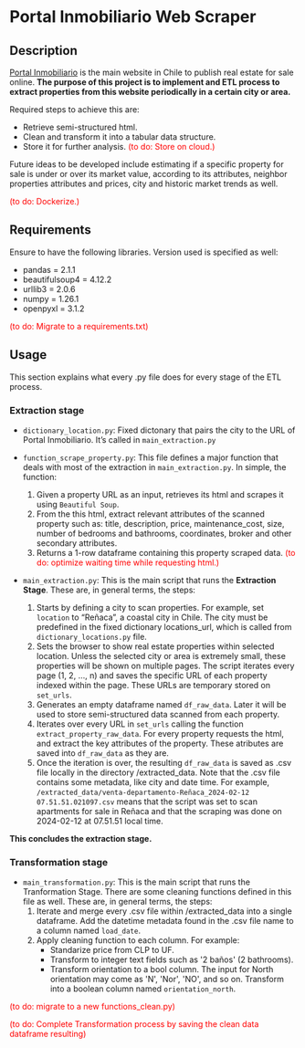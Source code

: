 # Portal Inmobiliario Web Scraper
## Description
[Portal Inmobiliario](https://www.portalinmobiliario.com/) is the main website in Chile to publish real estate for sale online. 
**The purpose of this project is to implement and ETL process to extract properties from this website periodically in a certain city or area.**

Required steps to achieve this are:
- Retrieve semi-structured html.
- Clean and transform it into a tabular data structure.
- Store it for further analysis. <span style="color:red;">(to do: Store on cloud.)</span>

Future ideas to be developed include estimating if a specific property for sale is under or over its market value, according to its attributes, neighbor properties attributes and prices, city and historic market trends as well.

<span style="color:red;">(to do: Dockerize.)</span>

## Requirements
Ensure to have the following libraries. Version used is specified as well:
- pandas = 2.1.1
- beautifulsoup4 = 4.12.2
- urllib3 = 2.0.6
- numpy = 1.26.1
- openpyxl = 3.1.2

<span style="color:red;">(to do: Migrate to a requirements.txt)</span>


## Usage
This section explains what every .py file does for every stage of the ETL process.

### **Extraction stage**

- `dictionary_location.py`: Fixed dictonary that pairs the city to the URL of Portal Inmobiliario. It’s called in `main_extraction.py`

- `function_scrape_property.py`: This file defines a major function that deals with most of the extraction in `main_extraction.py`. In simple, the function:
    1. Given a property URL as an input, retrieves its html and scrapes it using `Beautiful Soup`.
    2. From the this html, extract relevant attributes of the scanned property such as: title, description, price, maintenance_cost, size, number of bedrooms and bathrooms, coordinates, broker and other secondary attributes.
    3. Returns a 1-row dataframe containing this property scraped data.
<span style="color:red;">(to do: optimize waiting time while requesting html.)</span>

- `main_extraction.py`: This is the main script that runs the **Extraction Stage**. These are, in general terms, the steps:
    1. Starts by defining a city to scan properties. For example, set `location` to “Reñaca”, a coastal city in Chile. The city must be predefined in the fixed dictionary locations_url, which is called from `dictionary_locations.py` file.
    2. Sets the browser to show real estate properties within selected location. Unless the selected city or area is extremely small, these properties will be shown on multiple pages. The script iterates every page (1, 2, …, n) and saves the specific URL of each property indexed within the page. These URLs are temporary stored on `set_urls`.
    3. Generates an empty dataframe named `df_raw_data`. Later it will be used to store semi-structured data scanned from each property.
    4. Iterates over every URL in `set_urls` calling the function `extract_property_raw_data`. For every property requests the html, and extract the key attributes of the property. These atributes are saved into `df_raw_data` as they are.
    5. Once the iteration is over, the resulting `df_raw_data` is saved as .csv file locally in the directory /extracted_data. Note that the .csv file contains some metadata, like city and date time. For example, `/extracted_data/venta-departamento-Reñaca_2024-02-12 07.51.51.021097.csv` means that the script was set to scan apartments for sale in Reñaca and that the scraping was done on 2024-02-12 at 07.51.51 local time.

**This concludes the extraction stage.**

### **Transformation stage**

- `main_transformation.py`:  This is the main script that runs the Tranformation Stage. There are some cleaning functions defined in this file as well. These are, in general terms, the steps:
    1. Iterate and merge every .csv file within /extracted_data into a single dataframe. Add the datetime metadata found in the .csv file name to a column named `load_date`.
    2. Apply cleaning function to each column. For example:
        - Standarize price from CLP to UF.
        - Transform to integer text fields such as '2 baños' (2 bathrooms).
        - Transform orientation to a bool column. The input for North orientation may come as 'N', 'Nor', 'NO', and so on. Transform into a boolean column named `orientation_north`.

<span style="color:red;">(to do: migrate to a new functions_clean.py)</span>

<span style="color:red;">(to do: Complete Transformation process by saving the clean data dataframe resulting)</span>
